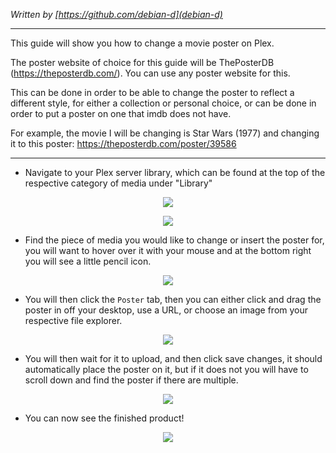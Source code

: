 *Written by [https://github.com/debian-d](debian-d)*
***

This guide will show you how to change a movie poster on Plex.

The poster website of choice for this guide will be ThePosterDB (https://theposterdb.com/). You can use any poster website for this.

This can be done in order to be able to change the poster to reflect a different style, for either a collection or personal choice, or can be done in order to put a poster on one that imdb does not have.

For example, the movie I will be changing is Star Wars (1977) and changing it to this poster: https://theposterdb.com/poster/39586

***

* Navigate to your Plex server library, which can be found at the top of the respective category of media under "Library"

<p align="center"><img src="https://docs.usbx.me/uploads/images/gallery/2020-06/1OgW3Gq[1].png"></p>

<p align="center"><img src="https://docs.usbx.me/uploads/images/gallery/2020-06/0LwpOaD[1].png"></p>

* Find the piece of media you would like to change or insert the poster for, you will want to hover over it with your mouse and at the bottom right you will see a little pencil icon.

<p align="center"><img src="https://docs.usbx.me/uploads/images/gallery/2020-06/BAqc10V[1].png"></p>

* You will then click the `Poster` tab, then you can either click and drag the poster in off your desktop, use a URL, or choose an image from your respective file explorer.

<p align="center"><img src="https://docs.usbx.me/uploads/images/gallery/2020-06/7iBwDDm[1].png"></p>

* You will then wait for it to upload, and then click save changes, it should automatically place the poster on it, but if it does not you will have to scroll down and find the poster if there are multiple.

<p align="center"><img src="https://docs.usbx.me/uploads/images/gallery/2020-06/IMoO7Ci[1].png"></p>

* You can now see the finished product!

<p align="center"><img src="https://docs.usbx.me/uploads/images/gallery/2020-06/zD8Hevj[1].png"></p>